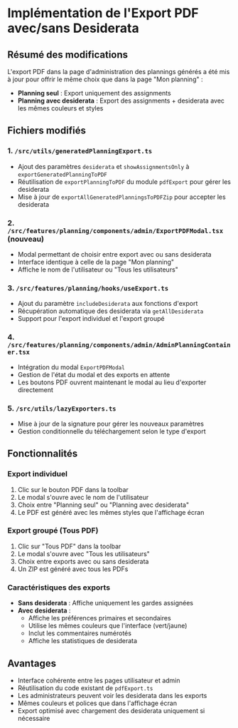 # Implémentation de l'Export PDF avec/sans Desiderata

## Résumé des modifications

L'export PDF dans la page d'administration des plannings générés a été mis à jour pour offrir le même choix que dans la page "Mon planning" :
- **Planning seul** : Export uniquement des assignments
- **Planning avec desiderata** : Export des assignments + desiderata avec les mêmes couleurs et styles

## Fichiers modifiés

### 1. `/src/utils/generatedPlanningExport.ts`
- Ajout des paramètres `desiderata` et `showAssignmentsOnly` à `exportGeneratedPlanningToPDF`
- Réutilisation de `exportPlanningToPDF` du module `pdfExport` pour gérer les desiderata
- Mise à jour de `exportAllGeneratedPlanningsToPDFZip` pour accepter les desiderata

### 2. `/src/features/planning/components/admin/ExportPDFModal.tsx` (nouveau)
- Modal permettant de choisir entre export avec ou sans desiderata
- Interface identique à celle de la page "Mon planning"
- Affiche le nom de l'utilisateur ou "Tous les utilisateurs"

### 3. `/src/features/planning/hooks/useExport.ts`
- Ajout du paramètre `includeDesiderata` aux fonctions d'export
- Récupération automatique des desiderata via `getAllDesiderata`
- Support pour l'export individuel et l'export groupé

### 4. `/src/features/planning/components/admin/AdminPlanningContainer.tsx`
- Intégration du modal `ExportPDFModal`
- Gestion de l'état du modal et des exports en attente
- Les boutons PDF ouvrent maintenant le modal au lieu d'exporter directement

### 5. `/src/utils/lazyExporters.ts`
- Mise à jour de la signature pour gérer les nouveaux paramètres
- Gestion conditionnelle du téléchargement selon le type d'export

## Fonctionnalités

### Export individuel
1. Clic sur le bouton PDF dans la toolbar
2. Le modal s'ouvre avec le nom de l'utilisateur
3. Choix entre "Planning seul" ou "Planning avec desiderata"
4. Le PDF est généré avec les mêmes styles que l'affichage écran

### Export groupé (Tous PDF)
1. Clic sur "Tous PDF" dans la toolbar
2. Le modal s'ouvre avec "Tous les utilisateurs"
3. Choix entre exports avec ou sans desiderata
4. Un ZIP est généré avec tous les PDFs

### Caractéristiques des exports
- **Sans desiderata** : Affiche uniquement les gardes assignées
- **Avec desiderata** : 
  - Affiche les préférences primaires et secondaires
  - Utilise les mêmes couleurs que l'interface (vert/jaune)
  - Inclut les commentaires numérotés
  - Affiche les statistiques de desiderata

## Avantages
- Interface cohérente entre les pages utilisateur et admin
- Réutilisation du code existant de `pdfExport.ts`
- Les administrateurs peuvent voir les desiderata dans les exports
- Mêmes couleurs et polices que dans l'affichage écran
- Export optimisé avec chargement des desiderata uniquement si nécessaire